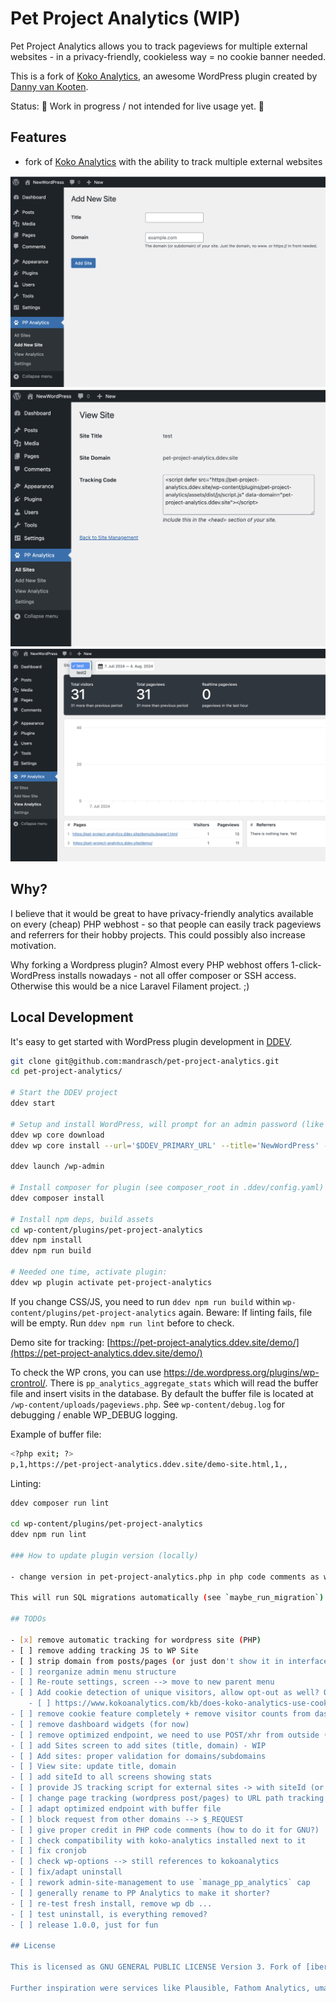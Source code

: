 # Pet Project Analytics (WIP)

Pet Project Analytics allows you to track pageviews for multiple external websites - in a privacy-friendly, cookieless way = no cookie banner needed.

This is a fork of [Koko Analytics](https://www.kokoanalytics.com/), an awesome WordPress plugin created by [Danny van Kooten](https://github.com/dannyvankooten). 

Status: 🚧 Work in progress / not intended for live usage yet. 🚧

## Features

- fork of [Koko Analytics](https://www.kokoanalytics.com/) with the ability to track multiple external websites

![](.readme/screenshot_add_new_site.png?raw=true)
![](.readme/screenshot_view_site.png?raw=true)
![](.readme/screenshot_analytics_by_site.png?raw=true)

## Why?

I believe that it would be great to have privacy-friendly analytics available on every (cheap) PHP webhost - so that people can easily track pageviews and referrers for their hobby projects. This could possibly also increase motivation. 

Why forking a Wordpress plugin? Almost every PHP webhost offers 1-click-WordPress installs nowadays -  not all offer composer  or SSH access. Otherwise this would be a nice Laravel Filament project. ;) 

## Local Development

It's easy to get started with WordPress plugin development in [DDEV](https://ddev.readthedocs.io/en/stable/users/install/ddev-installation/).

```bash
git clone git@github.com:mandrasch/pet-project-analytics.git
cd pet-project-analytics/

# Start the DDEV project
ddev start

# Setup and install WordPress, will prompt for an admin password (like password123!)
ddev wp core download
ddev wp core install --url='$DDEV_PRIMARY_URL' --title='NewWordPress' --admin_user=admin --admin_email=admin@example.com --prompt=admin_password

ddev launch /wp-admin

# Install composer for plugin (see composer_root in .ddev/config.yaml)
ddev composer install

# Install npm deps, build assets
cd wp-content/plugins/pet-project-analytics
ddev npm install
ddev npm run build

# Needed one time, activate plugin:
ddev wp plugin activate pet-project-analytics
```

If you change CSS/JS, you need to run `ddev npm run build` within `wp-content/plugins/pet-project-analytics` again. Beware: If linting fails, file will be empty. Run `ddev npm run lint` before to check.

Demo site for tracking: [https://pet-project-analytics.ddev.site/demo/](https://pet-project-analytics.ddev.site/demo/)

To check the WP crons, you can use https://de.wordpress.org/plugins/wp-crontrol/. There is `pp_analytics_aggregate_stats` which will read the buffer file and insert visits in the database. By default the buffer file is located at `/wp-content/uploads/pageviews.php`. See `wp-content/debug.log` for debugging / enable WP_DEBUG logging.

Example of buffer file:

```bash
<?php exit; ?>
p,1,https://pet-project-analytics.ddev.site/demo-site.html,1,,
```

Linting:

```bash
ddev composer run lint

cd wp-content/plugins/pet-project-analytics
ddev npm run lint

### How to update plugin version (locally)

- change version in pet-project-analytics.php in php code comments as well in `\define('PP_ANALYTICS_VERSION', '1.3.10');` (current version is stored in wp_options)

This will run SQL migrations automatically (see `maybe_run_migration`)

## TODOs

- [x] remove automatic tracking for wordpress site (PHP)
- [ ] remove adding tracking JS to WP Site
- [ ] strip domain from posts/pages (or just don't show it in interface?)
- [ ] reorganize admin menu structure
- [ ] Re-route settings, screen --> move to new parent menu
- [ ] Add cookie detection of unique visitors, allow opt-out as well? Or use plausibles way (cookieless)? https://plausible.io/data-policy#how-we-count-unique-users-without-cookies - but this would mean this needs to be stored in db
    - [ ] https://www.kokoanalytics.com/kb/does-koko-analytics-use-cookies/ - just disable the defaults? problem for GDPR is that "list of viewed pages" could be considered personal data (and therefore acceptance would be needed). because on a shared computer, you could check what the other person visited on a webpage ...
- [ ] remove cookie feature completely + remove visitor counts from dashboard? (more like statify / server logs?)
- [ ] remove dashboard widgets (for now)
- [ ] remove optimized endpoint, we need to use POST/xhr from outside (maybe re-add it later if needed)
- [ ] add Sites screen to add sites (title, domain) - WIP
- [ ] Add sites: proper validation for domains/subdomains
- [ ] View site: update title, domain
- [ ] add siteId to all screens showing stats
- [ ] provide JS tracking script for external sites -> with siteId (or domain detection?)
- [ ] change page tracking (wordpress post/pages) to URL path tracking
- [ ] adapt optimized endpoint with buffer file
- [ ] block request from other domains --> $_REQUEST
- [ ] give proper credit in PHP code comments (how to do it for GNU?)
- [ ] check compatibility with koko-analytics installed next to it
- [ ] fix cronjob
- [ ] check wp-options --> still references to kokoanalytics
- [ ] fix/adapt uninstall
- [ ] rework admin-site-management to use `manage_pp_analytics` cap
- [ ] generally rename to PP Analytics to make it shorter?
- [ ] re-test fresh install, remove wp db ... 
- [ ] test uninstall, is everything removed?
- [ ] release 1.0.0, just for fun

## License

This is licensed as GNU GENERAL PUBLIC LICENSE Version 3. Fork of [ibericode/koko-analytics](https://github.com/ibericode/koko-analytics/) by [Danny van Kooten](https://github.com/dannyvankooten), v1.3.10. Massive kudos to Danny for such a well coded plugin!

Further inspiration were services like Plausible, Fathom Analytics, umami, matomo, Koko Analytics, Statify & co.